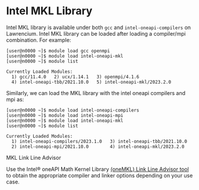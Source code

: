# Intel MKL Library

Intel MKL library is available under both `gcc` and `intel-oneapi-compilers` on Lawrencium. Intel MKL library can be loaded after loading a compiler/mpi combination. For example:

```
[user@n0000 ~]$ module load gcc openmpi
[user@n0000 ~]$ module load intel-oneapi-mkl
[user@n0000 ~]$ module list

Currently Loaded Modules:
  1) gcc/11.4.0   2) ucx/1.14.1   3) openmpi/4.1.6   
  4) intel-oneapi-tbb/2021.10.0   5) intel-oneapi-mkl/2023.2.0
```

Similarly, we can load the MKL library with the intel oneapi compilers and mpi as:

```
[user@n0000 ~]$ module load intel-oneapi-compilers
[user@n0000 ~]$ module load intel-oneapi-mpi
[user@n0000 ~]$ module load intel-oneapi-mkl
[user@n0000 ~]$ module list

Currently Loaded Modules:
  1) intel-oneapi-compilers/2023.1.0   3) intel-oneapi-tbb/2021.10.0
  2) intel-oneapi-mpi/2021.10.0        4) intel-oneapi-mkl/2023.2.0
```

MKL Link Line Advisor

Use the Intel® oneAPI Math Kernel Library [(oneMKL) Link Line Advisor tool](https://www.intel.com/content/www/us/en/developer/tools/oneapi/onemkl-link-line-advisor.html) to obtain the appropriate compiler and linker options depending on your use case.
